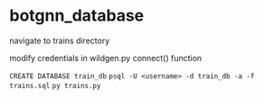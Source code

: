# botgnn_database

navigate to trains directory

modify credentials in wildgen.py connect() function

`CREATE DATABASE train_db`
`psql -U <username> -d train_db -a -f trains.sql`
`py trains.py`
